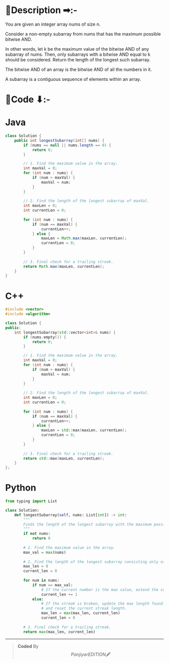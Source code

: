# 📍Description ➡:-
<!-- Describe your first thoughts on how to solve this problem. -->
You are given an integer array nums of size n.

Consider a non-empty subarray from nums that has the maximum possible bitwise AND.

In other words, let k be the maximum value of the bitwise AND of any subarray of nums. Then, only subarrays with a bitwise AND equal to k should be considered.
Return the length of the longest such subarray.

The bitwise AND of an array is the bitwise AND of all the numbers in it.

A subarray is a contiguous sequence of elements within an array.


# 📝Code ⬇:-


# Java
```java []
class Solution {
    public int longestSubarray(int[] nums) {
        if (nums == null || nums.length == 0) {
            return 0;
        }

        // 1. Find the maximum value in the array.
        int maxVal = 0;
        for (int num : nums) {
            if (num > maxVal) {
                maxVal = num;
            }
        }
        
        // 2. Find the length of the longest subarray of maxVal.
        int maxLen = 0;
        int currentLen = 0;
        
        for (int num : nums) {
            if (num == maxVal) {
                currentLen++;
            } else {
                maxLen = Math.max(maxLen, currentLen);
                currentLen = 0;
            }
        }
        
        // 3. Final check for a trailing streak.
        return Math.max(maxLen, currentLen);
    }
}
```

# C++
``` cpp []
#include <vector>
#include <algorithm>

class Solution {
public:
    int longestSubarray(std::vector<int>& nums) {
        if (nums.empty()) {
            return 0;
        }

        // 1. Find the maximum value in the array.
        int maxVal = 0;
        for (int num : nums) {
            if (num > maxVal) {
                maxVal = num;
            }
        }
        
        // 2. Find the length of the longest subarray of maxVal.
        int maxLen = 0;
        int currentLen = 0;
        
        for (int num : nums) {
            if (num == maxVal) {
                currentLen++;
            } else {
                maxLen = std::max(maxLen, currentLen);
                currentLen = 0;
            }
        }
        
        // 3. Final check for a trailing streak.
        return std::max(maxLen, currentLen);
    }
};
```

# Python
``` python []
from typing import List

class Solution:
    def longestSubarray(self, nums: List[int]) -> int:
        """
        Finds the length of the longest subarray with the maximum possible bitwise AND.
        """
        if not nums:
            return 0
            
        # 1. Find the maximum value in the array.
        max_val = max(nums)
        
        # 2. Find the length of the longest subarray consisting only of max_val.
        max_len = 0
        current_len = 0
        
        for num in nums:
            if num == max_val:
                # If the current number is the max value, extend the current streak.
                current_len += 1
            else:
                # If the streak is broken, update the max length found so far
                # and reset the current streak length.
                max_len = max(max_len, current_len)
                current_len = 0
        
        # 3. Final check for a trailing streak.
        return max(max_len, current_len)
```

---

>    **Coded** By $$Panjiyar EDITION 🖋  $$

               
